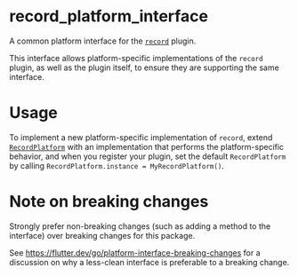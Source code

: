 # record_platform_interface

A common platform interface for the [`record`][1] plugin.

This interface allows platform-specific implementations of the `record`
plugin, as well as the plugin itself, to ensure they are supporting the
same interface.

# Usage

To implement a new platform-specific implementation of `record`, extend
[`RecordPlatform`][2] with an implementation that performs the
platform-specific behavior, and when you register your plugin, set the default
`RecordPlatform` by calling
`RecordPlatform.instance = MyRecordPlatform()`.

# Note on breaking changes

Strongly prefer non-breaking changes (such as adding a method to the interface)
over breaking changes for this package.

See https://flutter.dev/go/platform-interface-breaking-changes for a discussion
on why a less-clean interface is preferable to a breaking change.

[1]: ../record
[2]: lib/record_platform_interface.dart